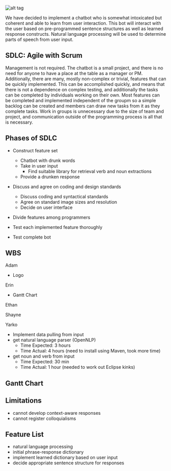 ![alt tag](https://raw.github.com/yarko3/assignment2/master/drunkbot/Logo_small.png)


We have decided to implement a chatbot who is somewhat intoxicated but coherent and able to learn from user interaction. This bot will interact with the user based on pre-programmed sentence structures as well as learned response constructs. Natural language processing will be used to determine parts of speech from user input. 

SDLC: Agile with Scrum
-----------------------------
Management is not required. The chatbot is a small project, and there is no need for anyone to have a place at the table as a manager or PM. Additionally, there are many, mostly non-complex or trivial, features that can be quickly implemented. This can be accomplished quickly, and means that there is not a dependence on complex testing, and additionally the tasks can be completed by individuals working on their own. Most features can be completed and implemented independent of the groupm so a simple backlog can be created and members can draw new tasks from it as they complete tasks. Work in groups is unnecessary due to the size of team and project, and communication outside of the programming process is all that is necessary.

Phases of SDLC
--------------
* Construct feature set
  * Chatbot with drunk words
  * Take in user input
     * Find suitable library for retrieval verb and noun extractions
  * Provide a drunken response

* Discuss and agree on coding and design standards
  * Discuss coding and syntactical standards 
  * Agree on standard image sizes and resolution
  * Decide on user interface

* Divide features among programmers

* Test each implemented feature thoroughly

* Test complete bot

WBS
---


Adam
* Logo


Erin
* Gantt Chart


Ethan


Shayne


Yarko
* Implement data pulling from input
* get natural language parser (OpenNLP)
   * Time Expected: 3 hours
   * Time Actual: 4 hours (need to install using Maven, took more time)
* get noun and verb from input
   * Time Expected: 30 min
   * Time Actual: 1 hour (needed to work out Eclipse kinks)


Gantt Chart
-----------

Limitations
-----------
* cannot develop context-aware responses
* cannot register colloquialisms


Feature List
-------------
* natural language processing
* initial phrase-response dictionary
* implement learned dictionary based on user input
* decide appropriate sentence structure for responses
